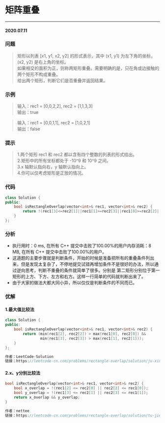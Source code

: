 # 矩阵重叠
***
#### 2020.07.11

### 问题
>矩形以列表 [x1, y1, x2, y2] 的形式表示，其中 (x1, y1) 为左下角的坐标，(x2, y2) 是右上角的坐标。              
如果相交的面积为正，则称两矩形重叠。需要明确的是，只在角或边接触的两个矩形不构成重叠。                              
给出两个矩形，判断它们是否重叠并返回结果。                                   

### 示例
>输入：rec1 = [0,0,2,2], rec2 = [1,1,3,3]                  
输出：true                       

>输入：rec1 = [0,0,1,1], rec2 = [1,0,2,1]                   
输出：false                        

### 提示
>  1.两个矩形 rec1 和 rec2 都以含有四个整数的列表的形式给出。                      
	2.矩形中的所有坐标都处于 -10^9 和 10^9 之间。                                         
	3.x 轴默认指向右，y 轴默认指向上。                                    
	4.你可以仅考虑矩形是正放的情况。                                 
  
### 代码
```c++
class Solution {
public:
    bool isRectangleOverlap(vector<int>& rec1, vector<int>& rec2) {
        return !(rec1[3]<=rec2[1]||rec1[1]>=rec2[3]||rec1[0]>=rec2[2]||rec1[2]<=rec2[0]);
    }
};
```

### 分析
 - 执行用时：0 ms, 在所有 C++ 提交中击败了100.00%的用户内存消耗：8 MB, 在所有 C++ 提交中击败了100.00%的用户。
 - 这道题的主要步骤就是判断条件，开始的时候是准备把所有的重叠条件列出来，但是发现太复杂了，不停地提交试错再增加条件不是很好的办法，所以通过逆向思考，判断不重叠的条件就简单了很多。分别是
   第二矩形分别位于第一矩形的上方、下方、左方和右方。这样一行简单的代码就判断出来了。
 - 由于大家的做法大都大同小异，所以仅仅是判断条件的不同而已。
 
### 优解
#### 1.最大值比较法
```c++
class Solution {
public:
    bool isRectangleOverlap(vector<int>& rec1, vector<int>& rec2) {
        return (min(rec1[2], rec2[2]) > max(rec1[0], rec2[0]) &&
                min(rec1[3], rec2[3]) > max(rec1[1], rec2[1]));
    }
};

作者：LeetCode-Solution
链接：https://leetcode-cn.com/problems/rectangle-overlap/solution/ju-xing-zhong-die-by-leetcode-solution/
```

#### 2.x、y分别比较法
```c++
bool isRectangleOverlap(vector<int>& rec1, vector<int>& rec2) {
    bool x_overlap = !(rec1[2] <= rec2[0] || rec2[2] <= rec1[0]);
    bool y_overlap = !(rec1[3] <= rec2[1] || rec2[3] <= rec1[1]);
    return x_overlap && y_overlap;
}

作者：nettee
链接：https://leetcode-cn.com/problems/rectangle-overlap/solution/tu-jie-jiang-ju-xing-zhong-die-wen-ti-zhuan-hua-we/
```
